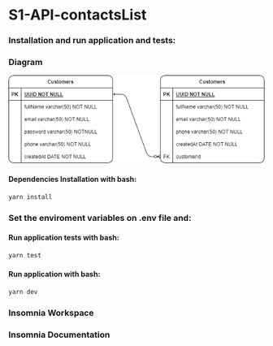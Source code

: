 # S1-API-contactsList

### Installation and run application and tests:

### Diagram
![Alt text](DER_S1.png)

#### Dependencies Installation with bash:
```bash
yarn install
```
### Set the enviroment variables on .env file and:

#### Run application tests with bash:
```bash
yarn test
```

#### Run application with bash:
```bash
yarn dev
```

### Insomnia Workspace


### Insomnia Documentation

